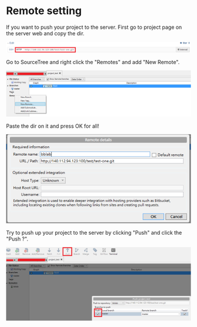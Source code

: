 # Remote setting

If you want to push your project to the server. First go to project page on the server web and copy the dir.

![](remote0.png)

Go to SourceTree and right click the "Remotes" and add "New Remote".

![](remote1.png)

Paste the dir on it and press OK for all!

![](remote2.png)

Try to push up your project to the server by clicking "Push" and click the "Push ?".

![](remote3.png)
